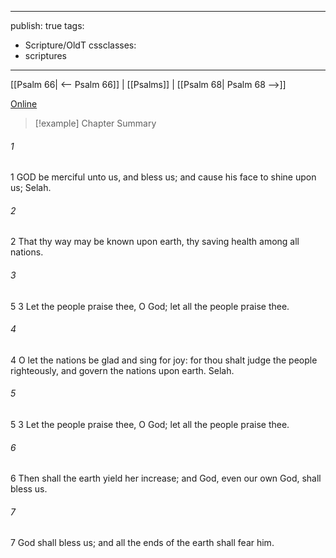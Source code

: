 

---
publish: true
tags:
  - Scripture/OldT
cssclasses:
  - scriptures
---
[[Psalm 66| <-- Psalm 66]] | [[Psalms]] | [[Psalm 68| Psalm 68 -->]]

[Online](https://churchofjesuschrist.org/study/scriptures/ot/ps/67?lang=eng)

>[!example] Chapter Summary
>
###### 1
1 GOD be merciful unto us, and bless us; and cause his face to shine upon us; Selah.
###### 2
2 That thy way may be known upon earth, thy saving health among all nations.
###### 3
5 3 Let the people praise thee, O God; let all the people praise thee.
###### 4
4 O let the nations be glad and sing for joy: for thou shalt judge the people righteously, and govern the nations upon earth.  Selah.
###### 5
5 3 Let the people praise thee, O God; let all the people praise thee.
###### 6
6 Then shall the earth yield her increase; and God, even our own God, shall bless us.
###### 7
7 God shall bless us; and all the ends of the earth shall fear him.



